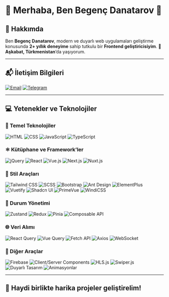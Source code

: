 # 👋 Merhaba, Ben Begenç Danatarov 🚀

## 🌟 Hakkımda

Ben **Begenç Danatarov**, modern ve duyarlı web uygulamaları geliştirme konusunda **2+ yıllık deneyime** sahip tutkulu bir **Frontend geliştiricisiyim**.
📍 **Aşkabat, Türkmenistan**’da yaşıyorum.

---

## 📬 İletişim Bilgileri

[![Email](https://img.shields.io/badge/Gmail-begench.d.2004@gmail.com-red?style=for-the-badge&logo=gmail&logoColor=white)](mailto:begench.d.2004@gmail.com)
[![Telegram](https://img.shields.io/badge/Telegram-@begenchd-2CA5E0?style=for-the-badge&logo=telegram&logoColor=white)](https://t.me/begenchd)

---

## 💻 Yetenekler ve Teknolojiler

### 🔹 Temel Teknolojiler

![HTML](https://img.shields.io/badge/HTML5-E34F26?style=flat&logo=html5&logoColor=white)
![CSS](https://img.shields.io/badge/CSS3-1572B6?style=flat&logo=css3&logoColor=white)
![JavaScript](https://img.shields.io/badge/JavaScript-F7DF1E?style=flat&logo=javascript&logoColor=black)
![TypeScript](https://img.shields.io/badge/TypeScript-3178C6?style=flat&logo=typescript&logoColor=white)

### ⚛️ Kütüphane ve Framework’ler

![jQuery](https://img.shields.io/badge/jQuery-0769AD?style=flat&logo=jquery&logoColor=white)
![React](https://img.shields.io/badge/React-20232A?style=flat&logo=react&logoColor=61DAFB)
![Vue.js](https://img.shields.io/badge/Vue.js-35495E?style=flat&logo=vue.js&logoColor=4FC08D)
![Next.js](https://img.shields.io/badge/Next.js-000000?style=flat&logo=next.js&logoColor=white)
![Nuxt.js](https://img.shields.io/badge/Nuxt.js-00DC82?style=flat&logo=nuxt.js&logoColor=white)

### 🎨 Stil Araçları

![Tailwind CSS](https://img.shields.io/badge/Tailwind_CSS-06B6D4?style=flat&logo=tailwind-css&logoColor=white)
![SCSS](https://img.shields.io/badge/SCSS-CC6699?style=flat&logo=sass&logoColor=white)
![Bootstrap](https://img.shields.io/badge/Bootstrap-7952B3?style=flat&logo=bootstrap&logoColor=white)
![Ant Design](https://img.shields.io/badge/Ant_Design-0170FE?style=flat&logo=ant-design&logoColor=white)
![ElementPlus](https://img.shields.io/badge/Element_Plus-409EFF?style=flat&logo=element&logoColor=white)
![Vuetify](https://img.shields.io/badge/Vuetify-1867C0?style=flat&logo=vuetify&logoColor=white)
![Shadcn UI](https://img.shields.io/badge/Shadcn_UI-000000?style=flat&logoColor=white)
![PrimeVue](https://img.shields.io/badge/PrimeVue-2E7D32?style=flat&logoColor=white)
![WindiCSS](https://img.shields.io/badge/WindiCSS-48B0F1?style=flat)

### 🔄 Durum Yönetimi

![Zustand](https://img.shields.io/badge/Zustand-000000?style=flat&logo=zustand&logoColor=white)
![Redux](https://img.shields.io/badge/Redux-764ABC?style=flat&logo=redux&logoColor=white)
![Pinia](https://img.shields.io/badge/Pinia-FADA5E?style=flat&logo=pinia&logoColor=black)
![Composable API](https://img.shields.io/badge/Composable_API-42B883?style=flat&logo=vue.js&logoColor=white)

### 🌐 Veri Alımı

![React Query](https://img.shields.io/badge/React_Query-FF4154?style=flat&logo=react-query&logoColor=white)
![Vue Query](https://img.shields.io/badge/Vue_Query-42B883?style=flat&logo=vue.js&logoColor=white)
![Fetch API](https://img.shields.io/badge/Fetch_API-000000?style=flat)
![Axios](https://img.shields.io/badge/Axios-5A29E4?style=flat)
![WebSocket](https://img.shields.io/badge/WebSocket-010101?style=flat)

### 🧰 Diğer Araçlar

![Firebase](https://img.shields.io/badge/Firebase-FFCA28?style=flat&logo=firebase&logoColor=black)
![Client/Server Components](https://img.shields.io/badge/Client/Server_Components-grey?style=flat)
![HLS.js](https://img.shields.io/badge/HLS.js-000000?style=flat)
![Swiper.js](https://img.shields.io/badge/Swiper-6332F6?style=flat&logo=swiper&logoColor=white)
![Duyarlı Tasarım](https://img.shields.io/badge/Responsive_Design-007ACC?style=flat)
![Animasyonlar](https://img.shields.io/badge/Animations-FB8C00?style=flat)

---

## 🚀 Haydi birlikte harika projeler geliştirelim!
